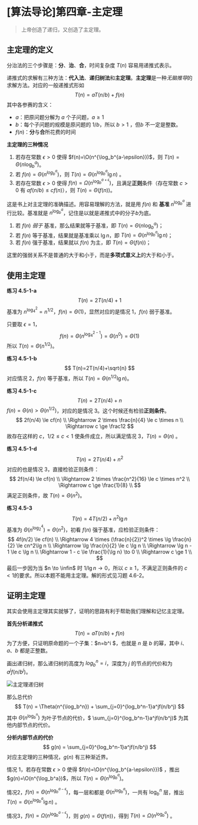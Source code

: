 # [算法导论]第四章-主定理

> 上帝创造了递归，又创造了主定理。

## 主定理的定义

分治法的三个步骤是：**分**、**治**、**合**，时间复杂度 $T(n)$ 容易用递推式表示。

递推式的求解有三种方法：**代入法**、**递归树法**和**主定理**。**主定理**是一种*无脑推导*的求解方法。对应的一般递推式形如
$$
T(n) = aT(n/b) + f(n)
$$
其中各参赛的含义：

- $a$：把原问题分解为 $a$ 个子问题，$a \ge 1$
- $b$：每个子问题的规模是原问题的 $1/b$，所以 $b \gt 1$ ，但$b$ 不一定是整数。
- $f(n)$：**分**与**合**所花费的时间

**主定理的三种情况**

1. 若存在常数 $\epsilon \gt 0$ 使得 $f(n)=\O(n^{\log_b^{a-\epsilon}})$，则 $T(n)=\Theta(n\log_b^a)$。
2. 若 $f(n)=\Theta(n^{log_b^a})$，则 $T(n)=\Theta(n^{\log_b^a}\lg n)$ 。
3. 若存在常数 $\epsilon \gt 0$ 使得 $f(n) = \Omega(n^{\log_b^{a+\epsilon}})$，且满足**正则**条件（存在常数 $c\gt0$ 有 $af(n/b)\le cf(n)$），则 $T(n)=\Theta(f(n))$。

这是书上对主定理的准确描述。用容易理解的方法，就是用 $f(n)$ 和 **基准** $n^{\log_b^a}$ 进行比较。基准就是 $n^{\log_b^a}$，记住是以就是递推式中的分子$b$为底。

1. 若 $f(n)$ *弱于* 基准，那么结果就等于基准，即 $T(n)=\Theta(n\log_b^a)$；
2. 若 $f(n)$ 等于基准，结果就是基准乘以 $\lg n$，即 $T(n)=\Theta(n^{\log_b^a}\lg n)$；
3. 若 $f(n)$ 强于基准，结果就以 $f(n)$ 为主，即 $T(n)=\Theta(f(n))$；

这里的强弱关系不是普通的大于和小于，而是**多项式意义上**的大于和小于。

## 使用主定理

**练习 4.5-1-a**
$$
T(n) = 2T(n/4) + 1
$$
基准为 $n^{\log_4^2} = n^{1/2}$，$f(n)=\Theta(1)$，显然对应的是情况 1，$f(n)$ 弱于基准。

只要取 $\epsilon=1$，
$$
f(n)=\Theta(n^{\log_4^{2-1}})=\Theta(n^0) = \Theta(1)
$$
所以 $T(n)=\Theta(n^{1/2})$。

**练习 4.5-1-b**
$$
T(n)=2T(n/4)+\sqrt{n}
$$
对应情况 2，$f(n)$ 等于基准，所以 $T(n)=\Theta(n^{1/2}\lg n)$。

**练习 4.5-1-c**
$$
T(n)=2T(n/4)+n
$$
 $f(n)=\Theta(n) > \Theta(n^{1/2})$，对应的是情况 3。这个时候还有检验**正则条件**。
$$
2f(n/4) \le cf(n) \\
\Rightarrow 2 \times \frac{n}{4} \le c \times n \\
\Rightarrow c \ge \frac12
$$
故存在这样的 $c$，$1/2 \le c \lt 1$ 使条件成立，所以满足情况 3，$T(n)=\Theta(n)$ 。

**练习 4.5-1-d**
$$
T(n) = 2T(n/4) + n^2
$$
对应的也是情况 3，直接检验正则条件：
$$
2f(n/4) \le cf(n) \\
\Rightarrow 2 \times \frac{n^2}{16} \le c \times n^2 \\
\Rightarrow c \ge \frac{1}{8} \\
$$
满足正则条件，故 $T(n)=\Theta(n^2)$。

**练习 4.5-3**
$$
T(n) = 4T(n/2) + n^2 \lg n
$$
基准为 $\Theta(n^{\log_2^4}) = \Theta(n^2)$，初看 $f(n)$ 强于基准，应检验正则条件：
$$
4f(n/2) \le cf(n) \\
\Rightarrow 4 \times (\frac{n}{2})^2 \times \lg \frac{n}{2} \le cn^2\lg n \\
\Rightarrow \lg \frac{n}{2} \le c \lg n \\
\Rightarrow \lg n - 1 \le c \lg n \\
\Rightarrow 1 - c \le \frac{1}{\lg n} \to 0 \\
\Rightarrow c \ge 1 \\
$$
最后一步因为当 $n \to \infin$ 时 $1/\lg n \to 0$，所以 $c \ge 1$，不满足正则条件的 $c\lt 1$的要求。所以本题不能用主定理。解的形式见习题 4.6-2。

## 证明主定理

其实会使用主定理其实就够了，证明的思路有利于帮助我们理解和记忆主定理。

**首先分析递推式**
$$
T(n) = aT(n/b)+f(n)
$$
为了方便，只证明原命题的一个子集：$n=b^i $，也就是 $n$ 是 $b$ 的幂，其中 $i$、$a$、$b$ 都是正整数。

画出递归树，那么递归树的高度为 $log_b^n=i$，深度为 $j$ 的节点的代价和为 $a^jf(n/b^j)$。

![主定理递归树](https://cdn.bigliao.com/b60ddb74047cd9644c6d57bd8561374b.jpeg)

那么总代价
$$
T(n) = \Theta(n^{\log_b^n}) + \sum_{j=0}^{log_b^n-1}a^jf(n/b^j)
$$
其中 $\Theta(n^{\log_b^n})$ 为叶子节点的代价，$ \sum_{j=0}^{log_b^n-1}a^jf(n/b^j)$ 为其他内部节点的代价。

**分析内部节点的代价**
$$
g(n) = \sum_{j=0}^{log_b^n-1}a^jf(n/b^j)
$$
对应主定理的三种情况，$g(n)$ 有三种渐近界。

情况 1，若存在常数 $\epsilon \gt 0$ 使得 $f(n)=\O(n^{\log_b^{a-\epsilon}})$ ，推出 $g(n)=\O(n^{\log_b^a})$，所以 $T(n)=\Theta(n^{\log_b^a})$。

情况2，$f(n)=\Theta(n^{\log_b^{a-\epsilon}})$，每一层和都是 $\Theta(n^{\log_b^a})$，一共有 $\log_b^n$ 层，推出 $T(n)=\Theta(n^{\log_b^a}\lg n)$ 。

情况3，$f(n)=\Omega(n^{\log_b^{a-\epsilon}})$，则 $g(n)=\Theta(f(n))$，得到 $T(n) = \Omega (n^{\log_b^a})$ 。
